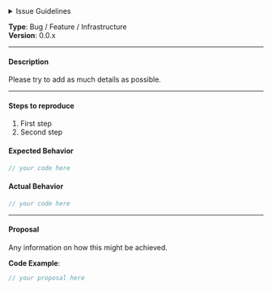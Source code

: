 <details>
<summary>Issue Guidelines</summary>
If you're about to file an issue, please read these guidelines first.<br><br>
Whether you're sending a bug report or feature proposal, there are different information we'd like you to provide.
**For bugs** thats the *BUG ONLY* section, remove the other one.
**For feature proposal** its the *FEATURE PROPOSAL ONLY* section respectively.
</details>

**Type**: Bug / Feature / Infrastructure  
**Version**: 0.0.x

---

#### Description

Please try to add as much details as possible.

<!---------------------
  BUG ONLY
---------------------->

---

#### Steps to reproduce

1. First step
2. Second step

#### Expected Behavior

```javascript
// your code here
```

#### Actual Behavior

```javascript
// your code here
```

<!---------------------
  FEATURE PROPOSAL ONLY
---------------------->

---

#### Proposal

Any information on how this might be achieved.

**Code Example**:

```javascript
// your proposal here
```
